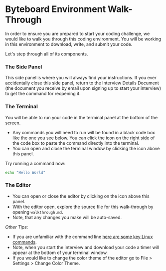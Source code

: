 # Byteboard Environment Walk-Through

In order to ensure you are prepared to start your coding challenge, we would like to walk you through this coding environment.
You will be working in this environment to download, write, and submit your code.

Let's step through all of its components.

### The Side Panel
This side panel is where you will always find your instructions. If you ever accidentally close this side panel, return to the Interview Details Document (the document you receive by email upon signing up to start your interview) to get the command for reopening it.

### The Terminal

You will be able to run your code in the terminal panel at the bottom of the screen.
* Any commands you will need to run will be found in a black code box like the one you see below.
You can click the  <walkthrough-cloud-shell-icon></walkthrough-cloud-shell-icon> icon on the right side of the code box to paste the command directly into the terminal.
* You can open and close the terminal window by clicking the <walkthrough-cloud-shell-icon></walkthrough-cloud-shell-icon> icon above this panel.

Try running a command now:

```bash
echo "Hello World"
```

### The Editor

*  You can open or close the editor by clicking on the <walkthrough-cloud-shell-editor-icon></walkthrough-cloud-shell-editor-icon> icon above this panel.
*  With the editor open, explore the source file for this walk-through by opening `walkthrough.md`.
*  Note, that any changes you make will be auto-saved.

*Other Tips:*
* If you are unfamiliar with the command line [here are some key Linux commands](http://www.informit.com/blogs/blog.aspx?uk=The-10-Most-Important-Linux-Commands).
* Note, when you start the interview and download your code a timer will appear at the bottom of your terminal window. 
* If you would like to change the color theme of the editor go to File > Settings > Change Color Theme. 
